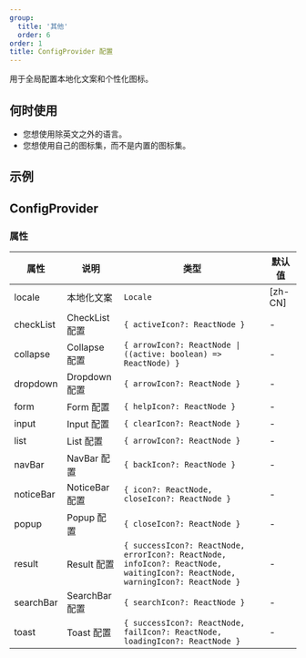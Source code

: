 ```yaml
---
group:
  title: '其他'
  order: 6
order: 1
title: ConfigProvider 配置
---
```


用于全局配置本地化文案和个性化图标。

## 何时使用

- 您想使用除英文之外的语言。
- 您想使用自己的图标集，而不是内置的图标集。

## 示例

<code src="./demo/base.tsx" ></code>

## ConfigProvider

### 属性

| 属性      | 说明           | 类型                                                                                                                         | 默认值  |
|-----------|--------------|------------------------------------------------------------------------------------------------------------------------------|---------|
| locale    | 本地化文案     | `Locale`                                                                                                                     | [zh-CN] |
| checkList | CheckList 配置 | `{ activeIcon?: ReactNode }`                                                                                                 | -       |
| collapse  | Collapse 配置  | `{ arrowIcon?: ReactNode \| ((active: boolean) => ReactNode) }`                                                              | -       |
| dropdown  | Dropdown 配置  | `{ arrowIcon?: ReactNode }`                                                                                                  | -       |
| form      | Form 配置      | `{ helpIcon?: ReactNode }`                                                                                                   | -       |
| input     | Input 配置     | `{ clearIcon?: ReactNode }`                                                                                                  | -       |
| list      | List 配置      | `{ arrowIcon?: ReactNode }`                                                                                                  | -       |
| navBar    | NavBar 配置    | `{ backIcon?: ReactNode }`                                                                                                   | -       |
| noticeBar | NoticeBar 配置 | `{ icon?: ReactNode, closeIcon?: ReactNode }`                                                                                | -       |
| popup     | Popup 配置     | `{ closeIcon?: ReactNode }`                                                                                                  | -       |
| result    | Result 配置    | `{ successIcon?: ReactNode, errorIcon?: ReactNode, infoIcon?: ReactNode, waitingIcon?: ReactNode, warningIcon?: ReactNode }` | -       |
| searchBar | SearchBar 配置 | `{ searchIcon?: ReactNode }`                                                                                                 | -       |
| toast     | Toast 配置     | `{ successIcon?: ReactNode, failIcon?: ReactNode, loadingIcon?: ReactNode }`                                                 | -       |
